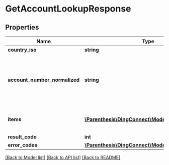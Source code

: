 # GetAccountLookupResponse

## Properties
Name | Type | Description | Notes
------------ | ------------- | ------------- | -------------
**country_iso** | **string** | The country of the account number | [optional] 
**account_number_normalized** | **string** | We attempt to normalize phone numbers following the public telecommunication numbering plan &lt;a href&#x3D;\&quot;https://en.wikipedia.org/wiki/E.164\&quot; target&#x3D;\&quot;_blank\&quot;&gt;E.164&lt;/a&gt;, if we succeed the normalized number will be returned in this field formatted as E164 without leading &#39;+&#39; | [optional] 
**items** | [**\Parenthesis\DingConnect\Model\AccountLookup[]**](AccountLookup.md) | This will contain provider information associated to the account number. If we can succesfully lookup the account number               the list will contain the info for products associated to it. | 
**result_code** | **int** |  | 
**error_codes** | [**\Parenthesis\DingConnect\Model\Error[]**](Error.md) |  | 

[[Back to Model list]](../README.md#documentation-for-models) [[Back to API list]](../README.md#documentation-for-api-endpoints) [[Back to README]](../README.md)


